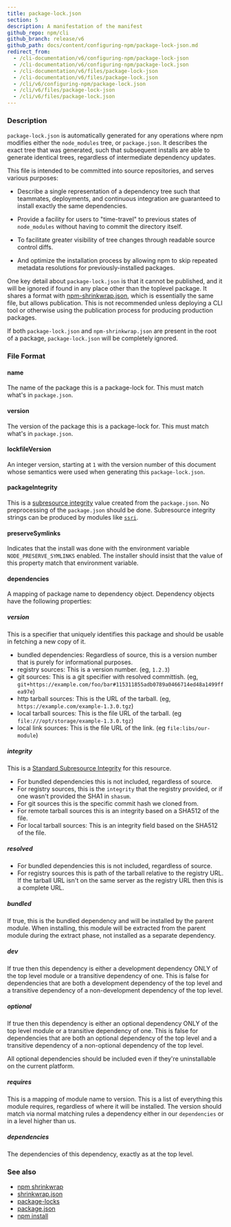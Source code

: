 ```yaml
---
title: package-lock.json
section: 5
description: A manifestation of the manifest
github_repo: npm/cli
github_branch: release/v6
github_path: docs/content/configuring-npm/package-lock-json.md
redirect_from:
  - /cli-documentation/v6/configuring-npm/package-lock-json
  - /cli-documentation/v6/configuring-npm/package-lock.json
  - /cli-documentation/v6/files/package-lock-json
  - /cli-documentation/v6/files/package-lock.json
  - /cli/v6/configuring-npm/package-lock.json
  - /cli/v6/files/package-lock-json
  - /cli/v6/files/package-lock.json
---
```


### Description

`package-lock.json` is automatically generated for any operations where npm
modifies either the `node_modules` tree, or `package.json`. It describes the
exact tree that was generated, such that subsequent installs are able to
generate identical trees, regardless of intermediate dependency updates.

This file is intended to be committed into source repositories, and serves
various purposes:

* Describe a single representation of a dependency tree such that teammates, deployments, and continuous integration are guaranteed to install exactly the same dependencies.

* Provide a facility for users to "time-travel" to previous states of `node_modules` without having to commit the directory itself.

* To facilitate greater visibility of tree changes through readable source control diffs.

* And optimize the installation process by allowing npm to skip repeated metadata resolutions for previously-installed packages.

One key detail about `package-lock.json` is that it cannot be published, and it
will be ignored if found in any place other than the toplevel package. It shares
a format with [npm-shrinkwrap.json](/cli/v6/configuring-npm/shrinkwrap-json), which is essentially the same file, but
allows publication. This is not recommended unless deploying a CLI tool or
otherwise using the publication process for producing production packages.

If both `package-lock.json` and `npm-shrinkwrap.json` are present in the root of
a package, `package-lock.json` will be completely ignored.


### File Format

#### name

The name of the package this is a package-lock for. This must match what's in
`package.json`.

#### version

The version of the package this is a package-lock for. This must match what's in
`package.json`.

#### lockfileVersion

An integer version, starting at `1` with the version number of this document
whose semantics were used when generating this `package-lock.json`.

#### packageIntegrity

This is a [subresource
integrity](https://w3c.github.io/webappsec/specs/subresourceintegrity/) value
created from the `package.json`. No preprocessing of the `package.json` should
be done. Subresource integrity strings can be produced by modules like
[`ssri`](https://www.npmjs.com/package/ssri).

#### preserveSymlinks

Indicates that the install was done with the environment variable
`NODE_PRESERVE_SYMLINKS` enabled. The installer should insist that the value of
this property match that environment variable.

#### dependencies

A mapping of package name to dependency object.  Dependency objects have the
following properties:

##### version

This is a specifier that uniquely identifies this package and should be
usable in fetching a new copy of it.

* bundled dependencies: Regardless of source, this is a version number that is purely for informational purposes.
* registry sources: This is a version number. (eg, `1.2.3`)
* git sources: This is a git specifier with resolved committish. (eg, `git+https://example.com/foo/bar#115311855adb0789a0466714ed48a1499ffea97e`)
* http tarball sources: This is the URL of the tarball. (eg, `https://example.com/example-1.3.0.tgz`)
* local tarball sources: This is the file URL of the tarball. (eg `file:///opt/storage/example-1.3.0.tgz`)
* local link sources: This is the file URL of the link. (eg `file:libs/our-module`)

##### integrity

This is a [Standard Subresource
Integrity](https://w3c.github.io/webappsec/specs/subresourceintegrity/) for this
resource.

* For bundled dependencies this is not included, regardless of source.
* For registry sources, this is the `integrity` that the registry provided, or if one wasn't provided the SHA1 in `shasum`.
* For git sources this is the specific commit hash we cloned from.
* For remote tarball sources this is an integrity based on a SHA512 of
  the file.
* For local tarball sources: This is an integrity field based on the SHA512 of the file.

##### resolved

* For bundled dependencies this is not included, regardless of source.
* For registry sources this is path of the tarball relative to the registry
  URL.  If the tarball URL isn't on the same server as the registry URL then
  this is a complete URL.

##### bundled

If true, this is the bundled dependency and will be installed by the parent
module.  When installing, this module will be extracted from the parent
module during the extract phase, not installed as a separate dependency.

##### dev

If true then this dependency is either a development dependency ONLY of the
top level module or a transitive dependency of one.  This is false for
dependencies that are both a development dependency of the top level and a
transitive dependency of a non-development dependency of the top level.

##### optional

If true then this dependency is either an optional dependency ONLY of the
top level module or a transitive dependency of one.  This is false for
dependencies that are both an optional dependency of the top level and a
transitive dependency of a non-optional dependency of the top level.

All optional dependencies should be included even if they're uninstallable
on the current platform.


##### requires

This is a mapping of module name to version.  This is a list of everything
this module requires, regardless of where it will be installed.  The version
should match via normal matching rules a dependency either in our
`dependencies` or in a level higher than us.


##### dependencies

The dependencies of this dependency, exactly as at the top level.

### See also

* [npm shrinkwrap](/cli/v6/commands/npm-shrinkwrap)
* [shrinkwrap.json](/cli/v6/configuring-npm/shrinkwrap-json)
* [package-locks](/cli/v6/configuring-npm/package-locks)
* [package.json](/cli/v6/configuring-npm/package-json)
* [npm install](/cli/v6/commands/npm-install)
